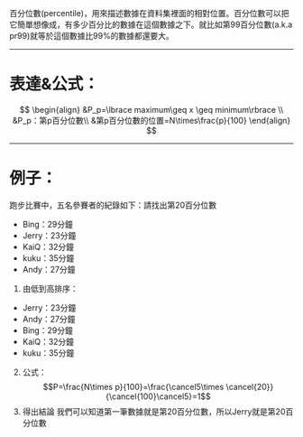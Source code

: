 百分位數(percentile)，用來描述數據在資料集裡面的相對位置。百分位數可以把它簡單想像成，有多少百分比的數據在這個數據之下。就比如第99百分位數(a.k.a pr99)就等於這個數據比99%的數據都還要大。
- - -
# 表達&公式：
$$
\begin{align}
&P_p=\lbrace maximum\geq x \geq minimum\rbrace
\\
&P_p：第p百分位數\\
&第p百分位數的位置=N\times\frac{p}{100}
\end{align}
$$
- - -
# 例子：
跑步比賽中，五名參賽者的紀錄如下：請找出第20百分位數
- Bing：29分鐘
- Jerry：23分鐘
- KaiQ：32分鐘
- kuku：35分鐘
- Andy：27分鐘
1. 由低到高排序：

- Jerry：23分鐘
- Andy：27分鐘
- Bing：29分鐘
- KaiQ：32分鐘
- kuku：35分鐘

2. 公式：
$$P=\frac{N\times p}{100}=\frac{\cancel5\times \cancel{20}}{\cancel{100}\cancel5}=1$$
3. 得出結論
我們可以知道第一筆數據就是第20百分位數，所以Jerry就是第20百分位數